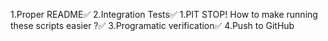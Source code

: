 1.Proper README✅
2.Integration Tests✅
    1.PIT STOP! How to make running these scripts easier ?✅
3.Programatic verification✅
4.Push to GitHub